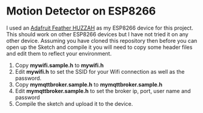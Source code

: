 # Motion Detector on ESP8266
I used an [Adafruit Feather HUZZAH](https://learn.adafruit.com/adafruit-feather-huzzah-esp8266/overview) as my ESP8266 device for this project.  This should work on other ESP8266 devices but I have not tried it on any other device.  Assuming you have cloned this repository then before you can open up the Sketch and compile it you will need to copy some header files and edit them to reflect your environment.
1. Copy **mywifi.sample.h** to **mywifi.h**
2. Edit **mywifi.h** to set the SSID for your Wifi connection as well as the password.
3. Copy **mymqttbroker.sample.h** to **mymqttbroker.sample.h**
4. Edit **mymqttbroker.sample.h** to set the broker ip, port, user name and password
5. Compile the sketch and upload it to the device.